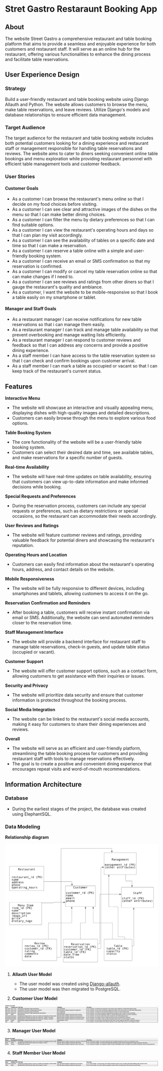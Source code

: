 # Stret Gastro Restaraunt Booking App

## About

The website Street Gastro a comprehensive restaurant and table booking platform that aims to provide a seamless and enjoyable experience for both customers and restaurant staff. It will serve as an online hub for the restaurant, offering various functionalities to enhance the dining process and facilitate table reservations.

## User Experience Design

### Strategy

Build a user-friendly restaurant and table booking website using Django Allauth and Python. The website allows customers to browse the menu, make table reservations, and leave reviews. Utilize Django's models and database relationships to ensure efficient data management.

### Target Audience

The target audience for the restaurant and table booking website includes both potential customers looking for a dining experience and restaurant staff or management responsible for handling table reservations and reviews. The website aims to cater to diners seeking convenient online table bookings and menu exploration while providing restaurant personnel with efficient table management tools and customer feedback.

### User Stories

#### Customer Goals

- As a customer I can browse the restaurant's menu online so that I decide on my food choices before visiting.
- As a customer I can see clear and attractive images of the dishes on the menu so that I can make better dining choices.
- As a customer I can filter the menu by dietary preferences so that I can find suitable options.
- As a customer I can view the restaurant's operating hours and days so that I can plan my visit accordingly.
- As a customer I can see the availability of tables on a specific date and time so that I can make a reservation.
- As a customer I can reserve a table online with a simple and user-friendly booking system.
- As a customer I can receive an email or SMS confirmation so that my reservation is confirmed.
- As a customer I can modify or cancel my table reservation online so that can make changes if I need to.
- As a customer I can see reviews and ratings from other diners so that I gauge the restaurant's quality and ambiance.
- As a customer, I want the website to be mobile-responsive so that I book a table easily on my smartphone or tablet.

#### Manager and Staff Goals

- As a restaurant manager I can receive notifications for new table reservations so that i can manage them easily.
- As a restaurant manager I can track and manage table availability so that prevent overbooking and manage waiting lists efficiently.
- As a restaurant manager I can respond to customer reviews and feedback so that I can address any concerns and provide a positive dining experience.
- As a staff member I can have access to the table reservation system so that I can check and confirm bookings upon customer arrival.
- As a staff member I can mark a table as occupied or vacant so that I can keep track of the restaurant's current status.


## Features

**Interactive Menu**
- The website will showcase an interactive and visually appealing menu, displaying dishes with high-quality images and detailed descriptions. 
- Customers can easily browse through the menu to explore various food options.

**Table Booking System**
- The core functionality of the website will be a user-friendly table booking system. 
- Customers can select their desired date and time, see available tables, and make reservations for a specific number of guests.

**Real-time Availability**
- The website will have real-time updates on table availability, ensuring that customers can view up-to-date information and make informed decisions while booking.


**Special Requests and Preferences**
- During the reservation process, customers can include any special requests or preferences, such as dietary restrictions or special occasions, so the restaurant can accommodate their needs accordingly.

**User Reviews and Ratings**
- The website will feature customer reviews and ratings, providing valuable feedback for potential diners and showcasing the restaurant's reputation.

**Operating Hours and Location**
- Customers can easily find information about the restaurant's operating hours, address, and contact details on the website.

**Mobile Responsiveness**
- The website will be fully responsive to different devices, including smartphones and tablets, allowing customers to access it on the go.

**Reservation Confirmation and Reminders**
- After booking a table, customers will receive instant confirmation via email or SMS. Additionally, the website can send automated reminders closer to the reservation time.

**Staff Management Interface**
- The website will provide a backend interface for restaurant staff to manage table reservations, check-in guests, and update table status (occupied or vacant).

**Customer Support**
- The website will offer customer support options, such as a contact form, allowing customers to get assistance with their inquiries or issues.

**Security and Privacy**
- The website will prioritize data security and ensure that customer information is protected throughout the booking process.

**Social Media Integration**
- The website can be linked to the restaurant's social media accounts, making it easy for customers to share their dining experiences and reviews.

**Overall**
- The website will serve as an efficient and user-friendly platform, streamlining the table booking process for customers and providing restaurant staff with tools to manage reservations effectively. 
- The goal is to create a positive and convenient dining experience that encourages repeat visits and word-of-mouth recommendations.

## Information Architecture

### Database

- During the earliest stages of the project, the database was created using ElephantSQL.

### Data Modeling

**Relationship diagram**

![Relationship diagram](static/images/relational-diagram%20.jpg)

1. **Allauth User Model**
    - The user model was created using [Django-allauth](https://django-allauth.readthedocs.io/en/latest/).
    - The user model was then migrated to PostgreSQL.

2. **Customer User Model**

![Customer user model](static/images/customer-user-model.png)

3. **Manager User Model**
   
![Manager user model](static/images/manager-user-model.png)

4. **Staff Member User Model**

![Staff member user model](static/images/staff-member-user-model.png)
